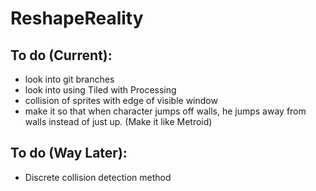 # ReshapeReality

## To do (Current):

- look into git branches
- look into using Tiled with Processing
- collision of sprites with edge of visible window
- make it so that when character jumps off walls, he jumps away from walls instead of just up. (Make it like Metroid)

## To do (Way Later):
- Discrete collision detection method
